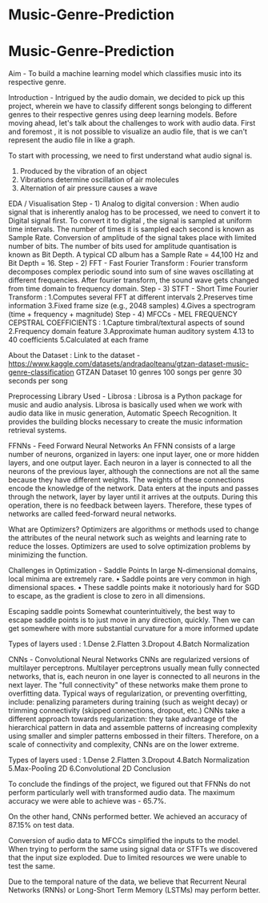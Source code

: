 # Music-Genre-Prediction
# Music-Genre-Prediction

Aim - To build a machine learning model which classifies music into its respective genre.

Introduction -
Intrigued by the audio domain, we decided to pick up this project, wherein we have to classify different songs belonging to different genres to their respective genres using deep learning models.
Before moving ahead, let's talk about the challenges to work with audio data. First and foremost , it is not possible to visualize an audio file, that is we can't represent the audio file in like a graph.

To start with processing, we need to first understand what audio signal is.
1. Produced by the vibration of an object
2. Vibrations determine oscillation of air molecules
3. Alternation of air pressure causes a wave

EDA / Visualisation
Step - 1) Analog to digital conversion : When audio signal that is inherently analog has to be processed, we need to convert it to Digital signal first. To convert it to digital , the signal is sampled at uniform time intervals. The number of times it is sampled each second is known as Sample Rate. Conversion of amplitude of the signal takes place with limited number of bits. The number of bits used for amplitude quantisation is known as Bit Depth. A typical CD album has a Sample Rate = 44,100 Hz and Bit Depth = 16.
Step - 2) FFT - Fast Fourier Transform : Fourier transform decomposes complex periodic sound into sum of sine waves oscillating at different frequencies. After fourier transform, the sound wave gets changed from time domain to frequency domain.
Step - 3) STFT - Short Time Fourier Transform : 1.Computes several FFT at different intervals
                                                2.Preserves time information
                                                3.Fixed frame size (e.g., 2048 samples)
                                                4.Gives a spectrogram (time + frequency + magnitude)
Step - 4) MFCCs - MEL FREQUENCY CEPSTRAL COEFFICIENTS : 1.Capture timbral/textural aspects of sound
                                                        2.Frequency domain feature
                                                        3.Approximate human auditory system
                                                        4.13 to 40 coefficients
                                                        5.Calculated at each frame
                                                        
About the Dataset : Link to the dataset - https://www.kaggle.com/datasets/andradaolteanu/gtzan-dataset-music-genre-classification
GTZAN Dataset
10 genres
100 songs per genre
30 seconds per song

Preprocessing Library Used - Librosa : Librosa is a Python package for music and audio analysis. Librosa is basically used when we work with audio data like in music generation, Automatic Speech Recognition. It provides the building blocks necessary to create the music information retrieval systems.

FFNNs - Feed Forward Neural Networks
An FFNN consists of a large number of neurons, organized in layers: one input layer, one or more hidden layers, and one output layer. Each neuron in a layer is connected to all the neurons of the previous layer, although the connections are not all the same because they have different weights. The weights of these connections encode the knowledge of the network. Data enters at the inputs and passes through the network, layer by layer until it arrives at the outputs. During this operation, there is no feedback between layers. Therefore, these types of networks are called feed-forward neural networks.

What are Optimizers?
Optimizers are algorithms or methods used to change the attributes of the neural network such as weights and learning rate to reduce the losses. Optimizers are used to solve optimization problems by minimizing the function.

Challenges in Optimization - Saddle Points
In large N-dimensional domains, local minima are extremely rare. • Saddle points are very common in high dimensional spaces. • These saddle points make it notoriously hard for SGD to escape, as the gradient is close to zero in all dimensions.

Escaping saddle points
Somewhat counterintuitively, the best way to escape saddle points is to just move in any direction, quickly. Then we can get somewhere with more substantial curvature for a more informed update

Types of layers used : 1.Dense
                       2.Flatten
                       3.Dropout
                       4.Batch Normalization
 
CNNs - Convolutional Neural Networks
CNNs are regularized versions of multilayer perceptrons. Multilayer perceptrons usually mean fully connected networks, that is, each neuron in one layer is connected to all neurons in the next layer. The "full connectivity" of these networks make them prone to overfitting data. Typical ways of regularization, or preventing overfitting, include: penalizing parameters during training (such as weight decay) or trimming connectivity (skipped connections, dropout, etc.) CNNs take a different approach towards regularization: they take advantage of the hierarchical pattern in data and assemble patterns of increasing complexity using smaller and simpler patterns embossed in their filters. Therefore, on a scale of connectivity and complexity, CNNs are on the lower extreme.

Types of layers used : 1.Dense
                       2.Flatten
                       3.Dropout
                       4.Batch Normalization
                       5.Max-Pooling 2D
                       6.Convolutional 2D
Conclusion

To conclude the findings of the project, we figured out that FFNNs do not perform particularly well with transformed audio data. The maximum accuracy we were able to achieve was - 65.7%.

On the other hand, CNNs performed better. We achieved an accuracy of 87.15% on test data.

Conversion of audio data to MFCCs simplified the inputs to the model. When trying to perform the same using signal data or STFTs we discovered that the input size exploded. Due to limited resources we were unable to test the same.

Due to the temporal nature of the data, we believe that Recurrent Neural Networks (RNNs) or Long-Short Term Memory (LSTMs) may perform better.
